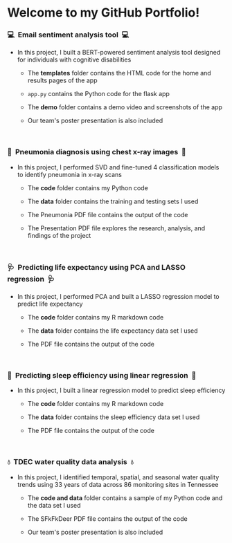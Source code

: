 # Welcome to my GitHub Portfolio!

### 💻  Email sentiment analysis tool  💻

- In this project, I built a BERT-powered sentiment analysis tool designed for individuals with cognitive disabilities

  - The **templates** folder contains the HTML code for the home and results pages of the app

  - `app.py` contains the Python code for the flask app

  - The **demo** folder contains a demo video and screenshots of the app

  - Our team's poster presentation is also included

&nbsp;

### 🩻  Pneumonia diagnosis using chest x-ray images  🩻

- In this project, I performed SVD and fine-tuned 4 classification models to identify pneumonia in x-ray scans

  - The **code** folder contains my Python code
  
  - The **data** folder contains the training and testing sets I used

  - The Pneumonia PDF file contains the output of the code

  - The Presentation PDF file explores the research, analysis, and findings of the project

&nbsp;

### 🩺  Predicting life expectancy using PCA and LASSO regression  🩺

- In this project, I performed PCA and built a LASSO regression model to predict life expectancy

  - The **code** folder contains my R markdown code
  
  - The **data** folder contains the life expectancy data set I used

  - The PDF file contains the output of the code

&nbsp;

### 🌙  Predicting sleep efficiency using linear regression  🌙

- In this project, I built a linear regression model to predict sleep efficiency

  - The **code** folder contains my R markdown code
  
  - The **data** folder contains the sleep efficiency data set I used

  - The PDF file contains the output of the code

&nbsp;

### 💧  TDEC water quality data analysis  💧

- In this project, I identified temporal, spatial, and seasonal water quality trends using 33 years of data across 86 monitoring sites in Tennessee

  - The **code and data** folder contains a sample of my Python code and the data set I used
  
  - The SFkFkDeer PDF file contains the output of the code
  
  - Our team's poster presentation is also included